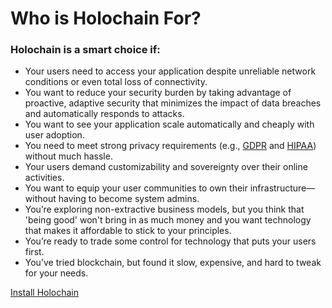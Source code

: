 # Who is Holochain For?

### Holochain is a smart choice if:

* Your users need to access your application despite unreliable network conditions or even total loss of connectivity.
* You want to reduce your security burden by taking advantage of proactive, adaptive security that minimizes the impact of data breaches and automatically responds to attacks.
* You want to see your application scale automatically and cheaply with user adoption.
* You need to meet strong privacy requirements (e.g., [GDPR](https://medium.com/h-o-l-o/beyond-gdpr-holo-vault-delivering-on-self-sovereign-identity-for-distributed-applications-543a5449d5c9) and [HIPAA](https://en.wikipedia.org/wiki/Health_Insurance_Portability_and_Accountability_Act#Privacy_Rule)) without much hassle.
* Your users demand customizability and sovereignty over their online activities.
* You want to equip your user communities to own their infrastructure—without having to become system admins.
* You’re exploring non-extractive business models, but you think that 'being good' won't bring in as much money and you want technology that makes it affordable to stick to your principles.
* You’re ready to trade some control for technology that puts your users first.
* You’ve tried blockchain, but found it slow, expensive, and hard to tweak for your needs.

<div class="h-button-container">
	<a href="../install/" class="h-button">Install Holochain</a>
</div>
